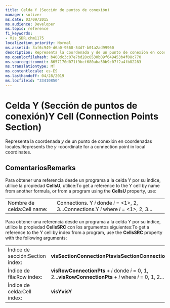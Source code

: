 ```yaml
---
title: Celda Y (Sección de puntos de conexión)
manager: soliver
ms.date: 03/09/2015
ms.audience: Developer
ms.topic: reference
f1_keywords:
- Vis_SDR.chm1175
localization_priority: Normal
ms.assetid: 3af6c949-d6a0-9560-54d7-b01a2ad99960
description: Representa la coordenada y de un punto de conexión en coordenadas locales.
ms.openlocfilehash: b408dc3c07e7bd28c0530b09f649453b4f08c770
ms.sourcegitcommit: 8657170d071f9bcf680aba50b9c07f2a4fb82283
ms.translationtype: MT
ms.contentlocale: es-ES
ms.lasthandoff: 04/28/2019
ms.locfileid: "33410850"
---
```

# <a name="y-cell-connection-points-section"></a><span data-ttu-id="3dc4e-103">Celda Y (Sección de puntos de conexión)</span><span class="sxs-lookup"><span data-stu-id="3dc4e-103">Y Cell (Connection Points Section)</span></span>

<span data-ttu-id="3dc4e-104">Representa la coordenada *y* de un punto de conexión en coordenadas locales.</span><span class="sxs-lookup"><span data-stu-id="3dc4e-104">Represents the  *y*  -coordinate for a connection point in local coordinates.</span></span> 
  
## <a name="remarks"></a><span data-ttu-id="3dc4e-105">Comentarios</span><span class="sxs-lookup"><span data-stu-id="3dc4e-105">Remarks</span></span>

<span data-ttu-id="3dc4e-106">Para obtener una referencia desde un programa a la celda Y por su índice, utilice la propiedad **CellsU**, utilice:</span><span class="sxs-lookup"><span data-stu-id="3dc4e-106">To get a reference to the Y cell by name from another formula, or from a program using the **CellsU** property, use:</span></span> 
  
|||
|:-----|:-----|
| <span data-ttu-id="3dc4e-107">Nombre de celda:</span><span class="sxs-lookup"><span data-stu-id="3dc4e-107">Cell name:</span></span>  <br/> | <span data-ttu-id="3dc4e-108">Connections. Y *i* donde *i* = <1>, 2, 3...</span><span class="sxs-lookup"><span data-stu-id="3dc4e-108">Connections.Y  *i*            where  *i*  = <1>, 2, 3...</span></span>  <br/> |
   
<span data-ttu-id="3dc4e-109">Para obtener una referencia desde un programa a la celda Y por su índice, utilice la propiedad **CellsSRC** con los argumentos siguientes:</span><span class="sxs-lookup"><span data-stu-id="3dc4e-109">To get a reference to the Y cell by index from a program, use the **CellsSRC** property with the following arguments:</span></span> 
  
|||
|:-----|:-----|
| <span data-ttu-id="3dc4e-110">Índice de sección:</span><span class="sxs-lookup"><span data-stu-id="3dc4e-110">Section index:</span></span>  <br/> |<span data-ttu-id="3dc4e-111">**visSectionConnectionPts**</span><span class="sxs-lookup"><span data-stu-id="3dc4e-111">**visSectionConnectionPts**</span></span> <br/> |
| <span data-ttu-id="3dc4e-112">Índice de fila:</span><span class="sxs-lookup"><span data-stu-id="3dc4e-112">Row index:</span></span>  <br/> |<span data-ttu-id="3dc4e-113">**visRowConnectionPts** +  *i* donde *i* = 0, 1, 2...</span><span class="sxs-lookup"><span data-stu-id="3dc4e-113">**visRowConnectionPts** +  *i*            where  *i*  = 0, 1, 2...</span></span>  <br/> |
| <span data-ttu-id="3dc4e-114">Índice de celda:</span><span class="sxs-lookup"><span data-stu-id="3dc4e-114">Cell index:</span></span>  <br/> |<span data-ttu-id="3dc4e-115">**visY**</span><span class="sxs-lookup"><span data-stu-id="3dc4e-115">**visY**</span></span> <br/> |
   

